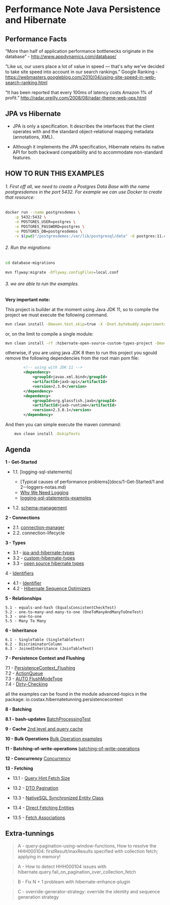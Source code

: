 # Performance Note Java Persistence and Hibernate

## Performance Facts

“More than half of application performance bottlenecks originate in the database” - http://www.appdynamics.com/database/


“Like us, our users place a lot of value in speed — that's why we've decided to take site speed into account in our search rankings.”
Google Ranking - https://webmasters.googleblog.com/2010/04/using-site-speed-in-web-search-ranking.html


“It has been reported that every 100ms of latency costs Amazon 1% of profit.”
http://radar.oreilly.com/2008/08/radar-theme-web-ops.html

## JPA vs Hibernate

* JPA is only a specification. It describes the interfaces that the client operates with and the standard object-relational mapping metadata (annotations, XML).

* Although it implements the JPA specification, Hibernate retains its native API for both backward compatibility and to accommodate non-standard features.




## HOW TO RUN THIS EXAMPLES


###### 1. First off all, we need to create a Postgres Data Base with the name postgresdemos in the port 5432. For example we can use Docker to create that resource:

```bash
docker run --name postgresdemos \
    -p 5432:5432 \
    -e POSTGRES_USER=postgres \
    -e POSTGRES_PASSWORD=postgres \
    -e POSTGRES_DB=postgresdemos \
    -v $(pwd)"/postgresdemos:/var/lib/postgresql/data" -d postgres:11.4
```

###### 2. Run the migrations:

```bash
cd database-migrations
    
mvn flyway:migrate -Dflyway.configFiles=local.conf
```

###### 3. we are able to run the examples.

**Very important note:**

This project is builder at the moment using Java JDK  11, so to compile the project we must execute the following command.

```bash
mvn clean install -Dmaven.test.skip=true -X -Dnet.bytebuddy.experimental=true
```

or, on the limit to compile a single module: 

```bash
mvn clean install -rf :hibernate-open-source-custom-types-project -Dmaven.test.skip=true -X -Dnet.bytebuddy.experimental=true
```

otherwise, if you are using java JDK 8 then to run this project you sgould remove the following dependencies from the root main pom file:

```xml
        <!-- using with JDK 11 -->
        <dependency>
            <groupId>javax.xml.bind</groupId>
            <artifactId>jaxb-api</artifactId>
            <version>2.3.0</version>
        </dependency>
        <dependency>
            <groupId>org.glassfish.jaxb</groupId>
            <artifactId>jaxb-runtime</artifactId>
            <version>2.3.0.1</version>
        </dependency>
``` 

And then you can simple execute the maven command:

```bash
    mvn clean install -DskipTests
```


## Agenda

**1 - Get-Started**

 - 1.1. [logging-sql-statements]
   - [Typical causes of performance problems](docs/1-Get-Started/1 and 2--loggers-notas.md)
   - [Why We Need Logging](docs/1-Get-Started/README.md)
   - [logging-sql-statements-examples](logging-sql-statements/README.md)
    
 - 1.2. [schema-management](docs/1-Get-Started/1.4-schema-manager.md)

**2 - Connections**    

 - 2.1. [connection-manager](docs/2-Connections/Readme.md)
 - 2.2. connection-lifecycle
    
**3 - Types**
    
 - 3.1 - [jpa-and-hibernate-types](types/jpa-and-hibernate-types.md)
 - 3.2 - [custom-hibernate-types](types/custom-hibernate-types/custom-hibernate-type.md)
 - 3.3 - [open source hibernate types](types/hibernate-open-source-custom-types-project/README.md)


4 - [Identifiers](docs/4-Identifiers/GeneratingPrimaryKeys.md)

 - 4.1 - [Identifier](docs/4-Identifiers/4.1%20-%20Identifier.md)
 - 4.2 - [Hibernate Sequence Optimizers](docs/4-Identifiers/4.2%20-%20hibernate-sequence-optimizers.md)


**5 - Relationships**    
    
    5.1 - equals-and-hash (EqualsConsistentCheckTest)
    5.2 - one-to-many-and-many-to-one (OneToManyAndManyToOneTest)
    5.3 - one-to-one
    5.5 - Many To Many
    
**6 - Inheritance**     
    
    6.1 - SingleTable (SingleTableTest)
    6.2 - DiscriminatorColumn
    6.3 - JoinedInheritance (JoinTableTest)
    
       
**7 - Persistence Context and Flushing** 

7.1 - [PersistenceContext_Flushing](docs/7-Persistence-Context/7.0-PersistenceContext.md)  
7.2 - [ActionQueue](docs/7-Persistence-Context/7.1-ActionQueue.md)  
7.3 - [AUTO FlushModeType](docs/7-Persistence-Context/7.2-AUTO-FlushModeType.md)  
7.4 - [Dirty-Checking](docs/7-Persistence-Context/7.3-Persistence-context-dirty-check.md)  
    
all the examples can be found in the module advanced-topics in the package: io.costax.hibernatetunning.persistencecontext


**8 - Batching**

**8.1 - bash-updates** [BatchProcessingTest](advanced-topics/src/test/java/io/costax/hibernatetunning/persistencecontext/BatchProcessingTest.java)

**9 - Cache** [2nd level and query cache](caches/Readme.md) 

**10 - Bulk Operations** [Bulk Operation examples](bulk-operations/Readme.md)

**11 - Batching-of-write-operations** [batching-of-write-operations](batching-of-write-operations/Readme.md)

**12 - Concurrency** [Concurrency](concurrency/Readme.md)


**13 - Fetching**

 - 13.1 - [Query Hint Fetch Size](fetching/src/test/java/io/costax/queryhintfetchsize/QueryHintFetchSizeTest.java)
 - 13.2 - [DTO Pagination](fetching/src/test/java/io/costax/queryhintfetchsize/DTOProjectionPaginationTest.java)
 - 13.3 - [NativeSQL Synchronized Entity Class](fetching/src/test/java/io/costax/queryhintfetchsize/NativeSQLSynchronizedEntityClassTest.java)
 
 - 13.4 - [Direct Fetching Entities](fetching/src/test/java/io/costax/fetchingentities/DirectFetchingTest.java)
 - 13.5 - [Fetch Associations](fetching/src/test/java/io/costax/fetchingassociations/FetchAssociationsTest.java)
 



## Extra-tunnings
    
> A - query-pagination-using-window-functions, How to resolve the HHH000104: firstResult/maxResults specified with collection fetch; applying in memory!     

> A - How to detect HHH000104 issues with hibernate.query.fail_on_pagination_over_collection_fetch

> B - Fix N + 1 probleam with  hibernate-enhance-plugin  

> C - override-generator-strategy: override the identity and sequence generation strategy
